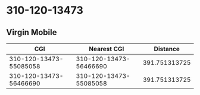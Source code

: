 # 310-120-13473
## Virgin Mobile


| CGI | Nearest CGI | Distance |
|-----|-------------|----------|
| 310-120-13473-55085058 | 310-120-13473-56466690 | 391.751313725 |
| 310-120-13473-56466690 | 310-120-13473-55085058 | 391.751313725 |
